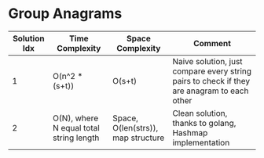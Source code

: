 # Group Anagrams

| Solution Idx | Time Complexity                         | Space Complexity                   | Comment                                                                                    |
| ------------ | --------------------------------------- | ---------------------------------- | ------------------------------------------------------------------------------------------ |
| 1            | O(n^2 \* (s+t))                         | O(s+t)                             | Naive solution, just compare every string pairs to check if they are anagram to each other |
| 2            | O(N), where N equal total string length | Space, O(len(strs)), map structure | Clean solution, thanks to golang, Hashmap implementation                                   |
